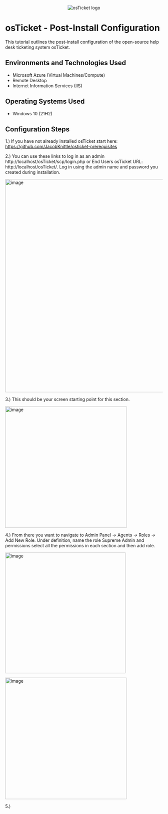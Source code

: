 
<p align="center">
<img src="https://i.imgur.com/Clzj7Xs.png" alt="osTicket logo"/>
</p>

<h1>osTicket - Post-Install Configuration</h1>
This tutorial outlines the post-install configuration of the open-source help desk ticketing system osTicket.<br />


<h2>Environments and Technologies Used</h2>

- Microsoft Azure (Virtual Machines/Compute)
- Remote Desktop
- Internet Information Services (IIS)

<h2>Operating Systems Used </h2>

- Windows 10</b> (21H2)

<h2>Configuration Steps</h2>

1.) If you have not already installed osTicket start here: https://github.com/JacobKnittle/osticket-prerequisites

2.) You can use these links to log in as an admin http://localhost/osTicket/scp/login.php or End Users osTicket URL: http://localhost/osTicket/. Log in using the admin name and password you created during installation.
<p>
<img width="680" alt="image" src="https://github.com/JacobKnittle/osTicket-Post-Install-Config/assets/124555008/f3c14111-359f-475c-8024-1e1d5f66e96f">
</p>

3.) This should be your screen starting point for this section.

<p>
  <img width="388" alt="image" src="https://github.com/JacobKnittle/osTicket-Post-Install-Config/assets/124555008/7c60fae3-f52b-478c-9c15-59e70e06fa42">
</p>

4.) From there you want to navigate to Admin Panel -> Agents -> Roles -> Add New Role. Under definition, name the role Supreme Admin and permissions select all the permissions in each section and then add role.
<p>
  
<img width="385" alt="image" src="https://github.com/JacobKnittle/osTicket-Post-Install-Config/assets/124555008/5c439094-dcc3-4a92-9fa4-58de1e170ee0">
</p>

<p>
  <img width="388" alt="image" src="https://github.com/JacobKnittle/osTicket-Post-Install-Config/assets/124555008/71c8a1b5-827d-4a52-94b3-5249a8829cd4">

</p>

5.)
